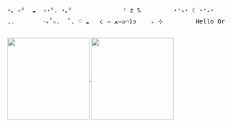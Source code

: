 <pre>
⋆｡ ✧°  ☁︎  ✧˖°. ⋆｡°              ᶻ 𝗓 𐰁         ⋆⁺₊⋆ ☾ ⋆⁺₊⋆           ✩₊˚.⋆☾⋆⁺₊✧                   𓇼 ⋆｡˚ 𓆝⋆｡°•☁︎
..        ‧₊˚✩.  ˚. ♡ ☁︎   ૮ – ﻌ–ა⌒)ᦱ    ₊ ⊹         Hello Orcan's World          𓍼ֶָ֢⊹ ࣪ ˖°❀⋆.ೃ࿔*:･                  ..
</pre>

<a href="orcan.dev">
  <img height=190
    align="center" src="https://github-readme-stats-nu-eight-61.vercel.app/api?username=SoftOrcan&show_icons=true&theme=sakura&rank_icon=github&custom_title=Activity%21%20%3E%3C&layout=compact" />
</a>
<a href="orcan.dev">
  <img height=190
    align="center" src="https://github-readme-stats-nu-eight-61.vercel.app/api/top-langs/?username=SoftOrcan&theme=sakura&card_width=336&layout=compact&custom_title=Languages%2E%2E%21" />
</a>
